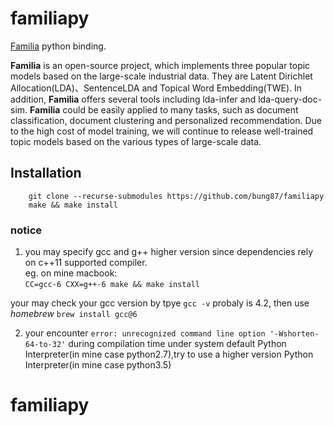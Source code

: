 # familiapy
[Familia](https://github.com/baidu/Familia) python binding.

**Familia** is an open-source project, which implements three popular topic models based on the large-scale industrial data. They are Latent Dirichlet Allocation(LDA)、SentenceLDA and Topical Word Embedding(TWE). In addition, **Familia** offers several tools including lda-infer and lda-query-doc-sim. **Familia** could be easily applied to many tasks, such as document classification, document clustering and personalized recommendation. Due to the high cost of model training, we will continue to release well-trained topic models based on the various types of large-scale data.  

## Installation

```
    git clone --recurse-submodules https://github.com/bung87/familiapy
    make && make install
```  

### notice
1. you may specify gcc and g++ higher version since dependencies rely on c++11 supported compiler.  
eg. on mine macbook:   
`CC=gcc-6 CXX=g++-6 make && make install`  

your may check your gcc version by tpye `gcc -v` probaly is 4.2,
then use *homebrew* `brew install gcc@6`

2. your encounter `error: unrecognized command line option '-Wshorten-64-to-32'` during compilation time under system default Python Interpreter(in mine case python2.7),try to use a higher version Python Interpreter(in mine case python3.5)


# familiapy

